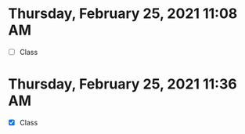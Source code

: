 # Thursday, February 25, 2021 11:08 AM
- [ ] Class
# Thursday, February 25, 2021 11:36 AM
- [x] Class